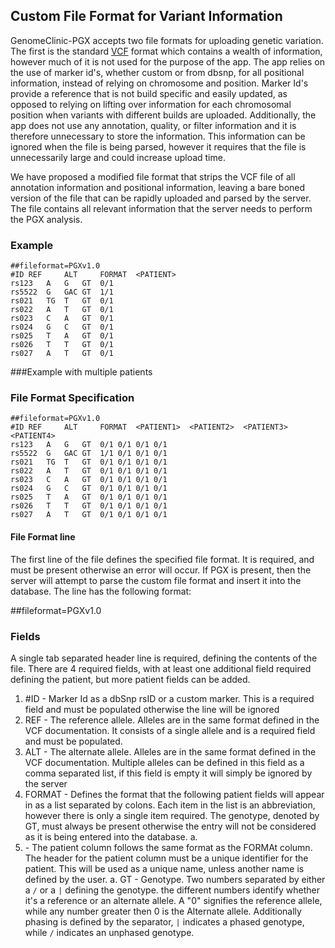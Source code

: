 ## Custom File Format for Variant Information

GenomeClinic-PGX accepts two file formats for uploading genetic variation. The first is the standard [VCF](http://www.1000genomes.org/wiki/analysis/variant%20call%20format/vcf-variant-call-format-version-41) format which contains a wealth of information, however much of it is not used for the purpose of the app. The app relies on the use of marker id's, whether custom or from dbsnp, for all positional information, instead of relying on chromosome and position. Marker Id's provide a reference that is not build specific and easily updated, as opposed to relying on lifting over information for each chromosomal position when variants with different builds are uploaded. Additionally, the app does not use any annotation, quality, or filter information and it is therefore unnecessary to store the information. This information can be ignored when the file is being parsed, however it requires that the file is unnecessarily large and could increase upload time. 

We have proposed a modified file format that strips the VCF file of all annotation information and positional information, leaving a bare boned version of the file that can be rapidly uploaded and parsed by the server. The file contains all relevant information that the server needs to perform the PGX analysis. 


### Example

```
##fileformat=PGXv1.0
#ID	REF 	ALT 	FORMAT 	<PATIENT>
rs123	A	G	GT 	0/1
rs5522	G	GAC	GT	1/1
rs021	TG	T	GT	0/1
rs022	A	T	GT	0/1
rs023	C	A	GT	0/1
rs024	G	C	GT	0/1
rs025	T	A	GT	0/1
rs026	T	T	GT	0/1
rs027	A	T	GT	0/1
```

###Example with multiple patients

### File Format Specification

```
##fileformat=PGXv1.0
#ID	REF 	ALT 	FORMAT 	<PATIENT1>	<PATIENT2> 	<PATIENT3>	<PATIENT4>
rs123	A	G	GT 	0/1	0/1	0/1	0/1 	
rs5522	G	GAC	GT	1/1	0/1	0/1	0/1
rs021	TG	T	GT	0/1	0/1	0/1	0/1
rs022	A	T	GT	0/1	0/1	0/1	0/1
rs023	C	A	GT	0/1	0/1	0/1	0/1
rs024	G	C	GT	0/1	0/1	0/1	0/1
rs025	T	A	GT	0/1	0/1	0/1	0/1
rs026	T	T	GT	0/1	0/1	0/1	0/1
rs027	A	T	GT	0/1	0/1	0/1	0/1
```


#### File Format line
The first line of the file defines the specified file format. It is required, and must be present otherwise an error will occur. If PGX is present, then the server will attempt to parse the custom file format and insert it into the database. The line has the following format:

##fileformat=PGXv1.0


### Fields
A single tab separated header line is required, defining the contents of the file. There are 4 required fields, with at least one additional field required defining the patient, but more patient fields can be added.

1. #ID - Marker Id as a dbSnp rsID or a custom marker. This is a required field and must be populated otherwise the line will be ignored
2. REF - The reference allele. Alleles are in the same format defined in the VCF documentation. It consists of a single allele and is a required field and must be populated.
3. ALT - The alternate allele. Alleles are in the same format defined in the VCF documentation. Multiple alleles can be defined in this field as a comma separated list, if this field is empty it will simply be ignored by the server
4. FORMAT - Defines the format that the following patient fields will appear in as a list separated by colons. Each item in the list is an abbreviation, however there is only a single item required. The genotype, denoted by GT, must always be present otherwise the entry will not be considered as it is being entered into the database.
a. 
5. <PATIENT> - The patient column follows the same format as the FORMAt column. The header for the patient column must be a unique identifier for the patient. This will be used as a unique name, unless another name is defined by the user. 
	a. GT - Genotype. Two numbers separated by either a `/` or a `|` defining the genotype. the different numbers identify whether it's a reference or an alternate allele. A "0" signifies the reference allele, while any number greater then 0 is the Alternate allele. Additionally phasing is defined by the separator, `|` indicates a phased genotype, while `/` indicates an unphased genotype.

